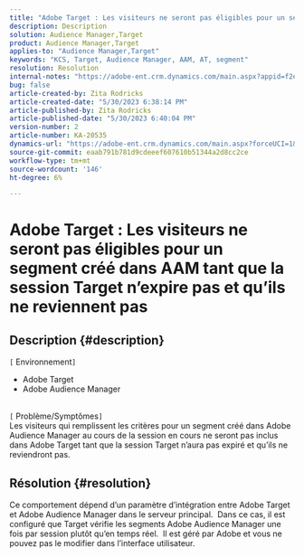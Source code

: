 ```yaml
---
title: "Adobe Target : Les visiteurs ne seront pas éligibles pour un segment créé dans AAM tant que la session Target n’expire pas et qu’ils ne reviennent pas."
description: Description
solution: Audience Manager,Target
product: Audience Manager,Target
applies-to: "Audience Manager,Target"
keywords: "KCS, Target, Audience Manager, AAM, AT, segment"
resolution: Resolution
internal-notes: "https://adobe-ent.crm.dynamics.com/main.aspx?appid=f2e74f34-7119-ea11-a811-000d3a5936c5&forceUCI=1&newWindow=true&pagetype=entityrecord&etn=knowledgearticle&id=45e8e885-2b47-e911-a952-000d3a34ebb5"
bug: false
article-created-by: Zita Rodricks
article-created-date: "5/30/2023 6:38:14 PM"
article-published-by: Zita Rodricks
article-published-date: "5/30/2023 6:40:04 PM"
version-number: 2
article-number: KA-20535
dynamics-url: "https://adobe-ent.crm.dynamics.com/main.aspx?forceUCI=1&pagetype=entityrecord&etn=knowledgearticle&id=0088281f-19ff-ed11-8f6e-6045bd0063aa"
source-git-commit: eaab791b781d9cdeeef607610b51344a2d8cc2ce
workflow-type: tm+mt
source-wordcount: '146'
ht-degree: 6%

---
```


# Adobe Target : Les visiteurs ne seront pas éligibles pour un segment créé dans AAM tant que la session Target n’expire pas et qu’ils ne reviennent pas

## Description {#description}

`[` Environnement`]` <br>
- Adobe Target
- Adobe Audience Manager

<br>`[` Problème/Symptômes`]` <br>
Les visiteurs qui remplissent les critères pour un segment créé dans Adobe Audience Manager au cours de la session en cours ne seront pas inclus dans Adobe Target tant que la session Target n’aura pas expiré et qu’ils ne reviendront pas.


## Résolution {#resolution}


Ce comportement dépend d’un paramètre d’intégration entre Adobe Target et Adobe Audience Manager dans le serveur principal.  Dans ce cas, il est configuré que Target vérifie les segments Adobe Audience Manager une fois par session plutôt qu’en temps réel.  Il est géré par Adobe et vous ne pouvez pas le modifier dans l’interface utilisateur.
